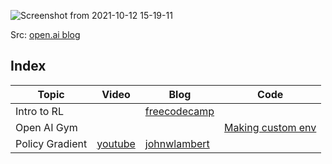 ![Screenshot from 2021-10-12 15-19-11](https://user-images.githubusercontent.com/46635452/136933674-2b667953-d15c-4f28-bc93-bfeb260f6caa.png)

Src: [open.ai blog](https://spinningup.openai.com/en/latest/spinningup/rl_intro2.html)

## Index

| Topic | Video | Blog | Code |
|-------|-------|------|------|
| Intro to RL | | [freecodecamp](https://www.freecodecamp.org/news/diving-deeper-into-reinforcement-learning-with-q-learning-c18d0db58efe/) | |
| Open AI Gym | | | [Making custom env](https://colab.research.google.com/github/araffin/rl-tutorial-jnrr19/blob/master/5_custom_gym_env.ipynb#scrollTo=rzevZcgmJmhi) |
|Policy Gradient | [youtube](https://www.youtube.com/watch?v=cQfOQcpYRzE&ab_channel=ElliotWaite) | [johnwlambert](https://johnwlambert.github.io/policy-gradients/) | |

